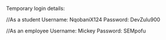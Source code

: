 Temporary login details:

//As a student
Username: NqobaniX124
Password: DevZulu900

//As an employee
Username: Mickey
Password: SEMpofu


